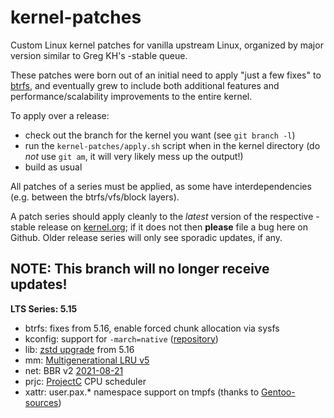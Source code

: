 kernel-patches
==============

Custom Linux kernel patches for vanilla upstream Linux, organized by major
version similar to Greg KH's -stable queue.

These patches were born out of an initial need to apply "just a few fixes"
to [btrfs](https://btrfs.wiki.kernel.org/), and eventually grew to include both
additional features and performance/scalability improvements to the entire kernel.

To apply over a release:

- check out the branch for the kernel you want (see `git branch -l`)
- run the `kernel-patches/apply.sh` script when in the kernel directory
  (do *not* use `git am`, it will very likely mess up the output!)
- build as usual

All patches of a series must be applied, as some have interdependencies
(e.g. between the btrfs/vfs/block layers).

A patch series should apply cleanly to the *latest* version of the respective -stable
release on [kernel.org](https://www.kernel.org/); if it does not then **please** file
a bug here on Github. Older release series will only see sporadic updates, if any.

**NOTE:** This branch will no longer receive updates!
-----------------------------------------------------

**LTS Series: 5.15**

- btrfs: fixes from 5.16, enable forced chunk allocation via sysfs
- kconfig: support for `-march=native` ([repository](https://github.com/graysky2/kernel_compiler_patch))
- lib: [zstd upgrade](https://lore.kernel.org/all/20211109013058.22224-1-nickrterrell@gmail.com/) from 5.16
- mm: [Multigenerational LRU v5](https://lore.kernel.org/linux-mm/20211111041510.402534-1-yuzhao@google.com/)
- net: BBR v2 [2021-08-21](https://groups.google.com/g/bbr-dev/c/gOoFq9FyZQI)
- prjc: [ProjectC](https://gitlab.com/alfredchen/projectc) CPU scheduler
- xattr: user.pax.* namespace support on tmpfs (thanks to [Gentoo-sources](https://gitweb.gentoo.org/proj/linux-patches.git/))


